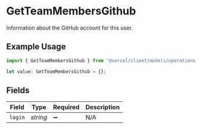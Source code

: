 # GetTeamMembersGithub

Information about the GitHub account for this user.

## Example Usage

```typescript
import { GetTeamMembersGithub } from '@vercel/client/models/operations';

let value: GetTeamMembersGithub = {};
```

## Fields

| Field   | Type     | Required           | Description |
| ------- | -------- | ------------------ | ----------- |
| `login` | _string_ | :heavy_minus_sign: | N/A         |
